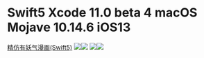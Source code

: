 # Swift5 Xcode 11.0 beta 4 macOS Mojave 10.14.6 iOS13
[精仿有妖气漫画(Swift5)](https://github.com/spicyShrimp/U17)
![](./Images/1.png)![](./Images/2.png)
![](./Images/3.png)![](./Images/4.png)

